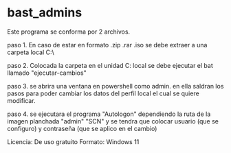 # bast_admins

Este programa se conforma por 2 archivos.

paso 1. En caso de estar en formato .zip .rar .iso se debe extraer a una carpeta local C:\

paso 2. Colocada la carpeta en el unidad C: local se debe ejecutar el bat llamado "ejecutar-cambios"

paso 3. se abrira una ventana en powershell como admin. en ella saldran los pasos para poder cambiar los datos del perfil local el cual se quiere modificar.

paso 4. se ejecutara el programa "Autologon" dependiendo la ruta de la imagen planchada "admin" "SCN" y se tendra que colocar usuario (que se configuro) y contraseña (que se aplico en el cambio)



Licencia: De uso gratuito 
Formato: Windows 11 

